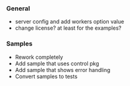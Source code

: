 ### General
- server config and add workers option value
- change license? at least for the examples?

### Samples
- Rework completely
- Add sample that uses control pkg
- Add sample that shows error handling
- Convert samples to tests